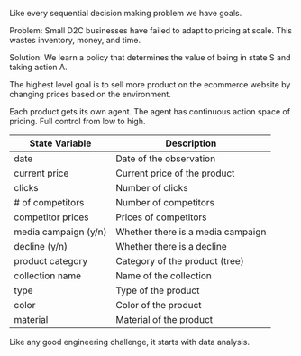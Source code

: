 Like every sequential decision making problem we have goals.

Problem: Small D2C businesses have failed to adapt to pricing at scale. This wastes inventory, money, and time.

Solution: We learn a policy that determines the value of being in state S and taking action A.

The highest level goal is to sell more product on the ecommerce website by changing prices based on the environment.

Each product gets its own agent. The agent has continuous action space of pricing. Full control from low to high.

| State Variable       | Description                       |
|----------------------|-----------------------------------|
| date                 | Date of the observation           |
| current price        | Current price of the product      |
| clicks               | Number of clicks                  |
| # of competitors     | Number of competitors             |
| competitor prices    | Prices of competitors             |
| media campaign (y/n) | Whether there is a media campaign |
| decline (y/n)        | Whether there is a decline        |
| product category     | Category of the product (tree)    |
| collection name      | Name of the collection            |
| type                 | Type of the product               |
| color                | Color of the product              |
| material             | Material of the product           |

Like any good engineering challenge, it starts with data analysis.
